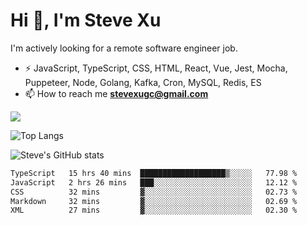 # Hi 👋, I'm Steve Xu

I'm actively looking for a remote software engineer job.

- ⚡ JavaScript, TypeScript, CSS, HTML, React, Vue, Jest, Mocha,
Puppeteer, Node, Golang, Kafka, Cron, MySQL, Redis, ES
- 📫 How to reach me **stevexugc@gmail.com**

![](https://komarev.com/ghpvc/?username=nusr&color=green)

![Top Langs](https://github-readme-stats.vercel.app/api/top-langs/?username=nusr&langs_count=8&layout=compact)

![Steve's GitHub stats](https://github-readme-stats.vercel.app/api?username=nusr&show_icons=true)

<!--START_SECTION:waka-->

```txt
TypeScript   15 hrs 40 mins  ███████████████████▒░░░░░   77.98 %
JavaScript   2 hrs 26 mins   ███░░░░░░░░░░░░░░░░░░░░░░   12.12 %
CSS          32 mins         ▓░░░░░░░░░░░░░░░░░░░░░░░░   02.73 %
Markdown     32 mins         ▓░░░░░░░░░░░░░░░░░░░░░░░░   02.69 %
XML          27 mins         ▓░░░░░░░░░░░░░░░░░░░░░░░░   02.30 %
```

<!--END_SECTION:waka-->
